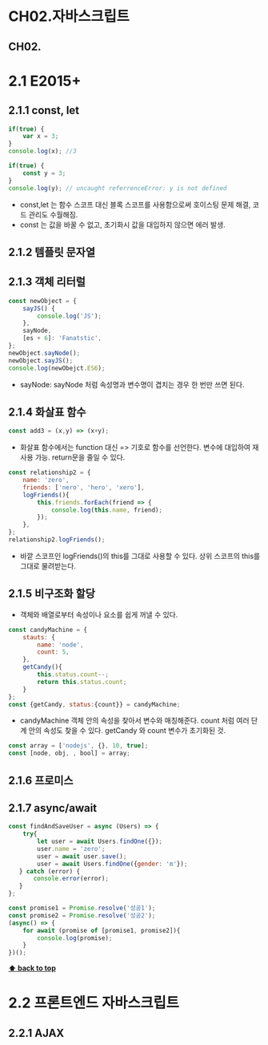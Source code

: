 # CH02.자바스크립트
## <a name='TOC'><a name='TOC'>CH02.</a>
# 2.1 E2015+
## 2.1.1 const, let

```javascript
if(true) {
    var x = 3;
}
console.log(x); //3

if(true) {
    const y = 3;
}
console.log(y); // uncaught referrenceError: y is not defined
```
+ const,let 는 함수 스코프 대신 블록 스코프를 사용함으로써 호이스팅 문제 해결, 코드 관리도 수월해짐.
+ const 는 값을 바꿀 수 없고, 초기화시 값을 대입하지 않으면 에러 발생.

## 2.1.2 템플릿 문자열

## 2.1.3 객체 리터럴
```javascript
const newObject = {
    sayJS() {
        console.log('JS');
    },
    sayNode,
    [es + 6]: 'Fanatstic',
};
newObject.sayNode();
newObject.sayJS();
console.log(newObejct.ES6);
```
+ sayNode: sayNode 처럼 속성명과 변수명이 겹치는 경우 한 번만 쓰면 된다.

## 2.1.4 화살표 함수
```javascript
const add3 = (x,y) => (x+y);
```
+ 화살표 함수에서는 function 대신 => 기호로 함수를 선언한다. 변수에 대입하여 재사용 가능. return문을 줄일 수 있다. 

```javascript
const relationship2 = {
    name: 'zero',
    friends: ['nero', 'hero', 'xero'],
    logFriends(){
        this.friends.forEach(friend => {
            console.log(this.name, friend);
        });
    },
};
relationship2.logFriends();
```
+ 바깥 스코프인 logFriends()의 this를 그대로 사용할 수 있다. 상위 스코프의 this를 그대로 물려받는다. 

## 2.1.5 비구조화 할당
+ 객체와 배열로부터 속성이나 요소를 쉽게 꺼낼 수 있다.

```javascript
const candyMachine = {
    stauts: {
        name: 'node',
        count: 5,
    },
    getCandy(){
        this.status.count--;
        return this.status.count;
    }
};
const {getCandy, status:{count}} = candyMachine;
```
+ candyMachine 객체 안의 속성을 찾아서 변수와 매칭해준다. count 처럼 여러 단계 안의 속성도 찾을 수 있다. getCandy 와 count 변수가 초기화된 것.


```javascript
const array = ['nodejs', {}, 10, true];
const [node, obj, , bool] = array;
```

## 2.1.6 프로미스

## 2.1.7 async/await

```javascript
const findAndSaveUser = async (Users) => {
    try{
        let user = await Users.findOne({});
        user.name = 'zero';
        user = await user.save();
        user = await Users.findOne({gender: 'm'});
   } catch (error) {
       console.error(error);
   }
};
```

```javascript
const promise1 = Promise.resolve('성공1');
const promise2 = Promise.resolve('성공2');
(async() => {
    for await (promise of [promise1, promise2]){
        console.log(promise);
    }
})();
```
**[⬆ back to top](#TOC)**

# 2.2 프론트엔드 자바스크립트
## 2.2.1 AJAX


```javascript

```